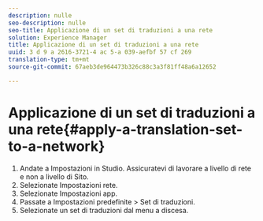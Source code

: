 ```yaml
---
description: nulle
seo-description: nulle
seo-title: Applicazione di un set di traduzioni a una rete
solution: Experience Manager
title: Applicazione di un set di traduzioni a una rete
uuid: 3 d 9 a 2616-3721-4 ac 5-a 039-aefbf 57 cf 269
translation-type: tm+mt
source-git-commit: 67aeb3de964473b326c88c3a3f81ff48a6a12652

---
```



# Applicazione di un set di traduzioni a una rete{#apply-a-translation-set-to-a-network}

1. Andate a Impostazioni in Studio. Assicuratevi di lavorare a livello di rete e non a livello di Sito.
1. Selezionate Impostazioni rete.
1. Selezionate Impostazioni app.
1. Passate a Impostazioni predefinite &gt; Set di traduzioni.
1. Selezionate un set di traduzioni dal menu a discesa.

